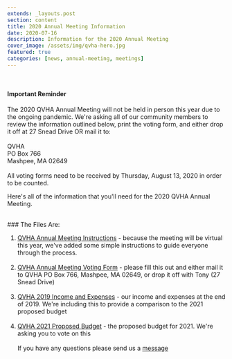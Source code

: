 ```yaml
---
extends: _layouts.post
section: content
title: 2020 Annual Meeting Information
date: 2020-07-16
description: Information for the 2020 Annual Meeting
cover_image: /assets/img/qvha-hero.jpg
featured: true
categories: [news, annual-meeting, meetings]
---
```


<br />

#### Important Reminder

The 2020 QVHA Annual Meeting will not be held in person this year due to the ongoing pandemic. We're asking all of our community members to review the information outlined below, print the voting form, and either drop it off at 27 Snead Drive OR mail it to:
<br><br>
QVHA<br>
PO Box 766<br>
Mashpee, MA 02649<br>
<br />
All voting forms need to be received by Thursday, August 13, 2020 in order to be counted.

Here's all of the information that you'll need for the 2020 QVHA Annual Meeting.

<br>
### The Files Are:

1. [QVHA Annual Meeting Instructions](/assets/files/2020-annual-meeting-instructions.pdf) - because the meeting will be virtual this year, we've added some simple instructions to guide everyone through the process.
   <br /><br />
2. [QVHA Annual Meeting Voting Form](/assets/files/2020-voting-form.pdf) - please fill this out and either mail it to QVHA PO Box 766, Mashpee, MA 02649, or drop it off with Tony (27 Snead Drive)
   <br /><br />
3. [QVHA 2019 Income and Expenses](/assets/files/2019-actual-expenses.pdf) - our income and expenses at the end of 2019. We're including this to provide a comparison to the 2021 proposed budget
   <br /><br />
4. [QVHA 2021 Proposed Budget](/assets/files/2021-proposed-budget.pdf) - the proposed budget for 2021. We're asking you to vote on this
   <br /><br />
   If you have any questions please send us a [message](/contact)
